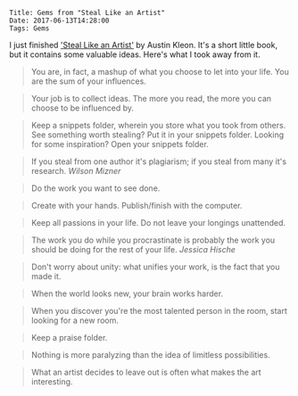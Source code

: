     Title: Gems from "Steal Like an Artist"
    Date: 2017-06-13T14:28:00
    Tags: Gems

I just finished ['Steal Like an Artist'](http://austinkleon.com/steal/) by Austin Kleon.
It's a short little book, but it contains some valuable ideas.
Here's what I took away from it.

<!-- more -->

> You are, in fact, a mashup of what you choose to let into your life. You are the sum of your influences.

> Your job is to collect ideas.
> The more you read, the more you can choose to be influenced by.

> Keep a snippets folder, wherein you store what you took from others. See something worth stealing? Put it in your snippets folder. Looking for some inspiration? Open your snippets folder.

> If you steal from one author it's plagiarism; if you steal from many it's research. <cite>Wilson Mizner</cite>

> Do the work you want to see done.

> Create with your hands. Publish/finish with the computer.

> Keep all passions in your life. Do not leave your longings unattended.

> The work you do while you procrastinate is probably the work you should be doing for the rest of your life. <cite>Jessica Hische</cite>

> Don't worry about unity: what unifies your work, is the fact that you made it.

> When the world looks new, your brain works harder.

> When you discover you're the most talented person in the room, start looking for a new room.

> Keep a praise folder.

> Nothing is more paralyzing than the idea of limitless possibilities.

> What an artist decides to leave out is often what makes the art interesting.

